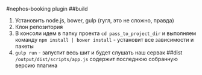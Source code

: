 #nephos-booking plugin
##build
1. Установить node.js, bower, gulp (гугл, это не сложно, правда)
2. Клон репозитория
3. В консоли идем в папку проекта `cd pass_to_project_dir` и выполняем команду `npm install | bower install` - установит все зависимости и пакеты
4. `gulp run` - запустит весь шит и будет слушать наш сервак
##dist
`/output/dist/scripts/app.js` содержит последнюю собранную версию плагина
